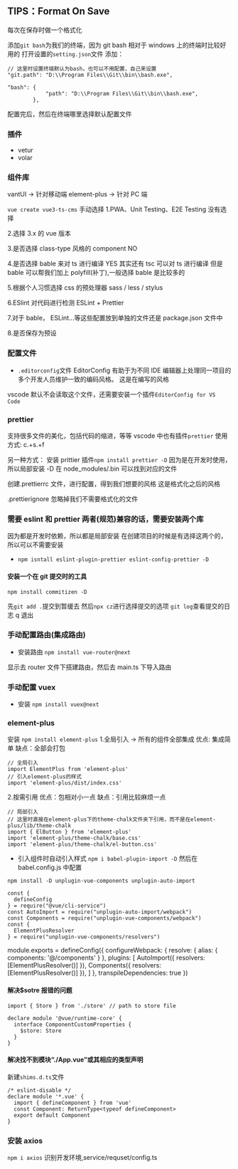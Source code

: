 ## TIPS：Format On Save

每次在保存时做一个格式化

添加`git bash`为我们的终端，因为 git bash 相对于 windows 上的终端时比较好用的
打开设置的`setting.json`文件
添加：

```
// 这里时设置终端默认为bash，也可以不用配置，自己来设置
"git.path": "D:\\Program Files\\Git\\bin\\bash.exe",

"bash": {
            "path": "D:\\Program Files\\Git\\bin\\bash.exe",
        },
```

配置完后，然后在终端哪里选择默认配置文件

### 插件

- vetur
- volar

### 组件库

vantUI -> 针对移动端
element-plus -> 针对 PC 端

`vue create vue3-ts-cms`
手动选择
1.PWA、Unit Testing、E2E Testing 没有选择

2.选择 3.x 的 vue 版本

3.是否选择 class-type 风格的 component NO

4.是否选择 bable 来对 ts 进行编译 YES
其实还有 tsc 可以对 ts 进行编译
但是 bable 可以帮我们加上 polyfill(补丁),一般选择 bable 是比较多的

5.根据个人习惯选择 css 的预处理器
sass / less / stylus

6.ESlint 对代码进行检测
ESLint + Prettier

7.对于 bable， ESLint...等这些配置放到单独的文件还是 package.json 文件中

8.是否保存为预设

### 配置文件

- `.editorconfig`文件
  EditorConfig 有助于为不同 IDE 编辑器上处理同一项目的多个开发人员维护一致的编码风格。
  这是在编写的风格

vscode 默认不会读取这个文件，还需要安装一个插件`EditorConfig for VS Code`

### prettier

支持很多文件的美化，包括代码的缩进，等等
vscode 中也有插件`prettier`
使用方式: c.+s.+f

另一种方式：
安装 prittier 插件`npm install prettier -D`
因为是在开发时使用，所以局部安装 -D
在 node_modules/.bin 可以找到对应的文件

创建.prettierrc 文件，进行配置，得到我们想要的风格
这是格式化之后的风格

.prettierignore
忽略掉我们不需要格式化的文件

### 需要 eslint 和 prettier 两者(规范)兼容的话，需要安装两个库

因为都是开发时依赖，所以都是局部安装
在创建项目的时候是有选择这两个的，所以可以不需要安装

- `npm isntall eslint-plugin-prettier eslint-config-prettier -D`

#### 安装一个在 git 提交时的工具

`npm install commitizen -D`

先`git add .`提交到暂缓去
然后`npx cz`进行选择提交的选项
`git log`查看提交的日志 q 退出

### 手动配置路由(集成路由)

- 安装路由
  `npm install vue-router@next`

显示去 router 文件下搭建路由，然后去 main.ts 下导入路由

### 手动配置 vuex

- 安装
  `npm install vuex@next`

### element-plus

安装
`npm install element-plus` 1.全局引入 -> 所有的组件全部集成
优点: 集成简单
缺点：全部会打包

```
// 全局引入
import ElementPlus from 'element-plus'
// 引入element-plus的样式
import 'element-plus/dist/index.css'
```

2.按需引用
优点：包相对小一点
缺点：引用比较麻烦一点

```
// 局部引入
// 这里时直接在element-plus下的theme-chalk文件夹下引用，而不是在element-plus/lib/theme-chalk
import { ElButton } from 'element-plus'
import 'element-plus/theme-chalk/base.css'
import 'element-plus/theme-chalk/el-button.css'
```

- 引入组件时自动引入样式
  `npm i babel-plugin-import -D`
  然后在 babel.config.js 中配置

`npm install -D unplugin-vue-components unplugin-auto-import`

```
const {
  defineConfig
} = require("@vue/cli-service")
const AutoImport = require("unplugin-auto-import/webpack")
const Components = require("unplugin-vue-components/webpack")
const {
  ElementPlusResolver
} = require("unplugin-vue-components/resolvers")
```

module.exports = defineConfig({
configureWebpack: {
resolve: {
alias: {
components: '@/components'
}
},
plugins: [
AutoImport({
resolvers: [ElementPlusResolver()]
}),
Components({
resolvers: [ElementPlusResolver()]
}),
]
},
transpileDependencies: true
})

#### 解决$sotre 报错的问题

```
import { Store } from './store' // path to store file

declare module '@vue/runtime-core' {
  interface ComponentCustomProperties {
    $store: Store
  }
}
```

#### 解决找不到模块“./App.vue”或其相应的类型声明

新建`shims.d.ts`文件

```
/* eslint-disable */
declare module '*.vue' {
  import { defineComponent } from 'vue'
  const Component: ReturnType<typeof defineComponent>
  export default Component
}
```

### 安装 axios

`npm i axios`
识别开发环境,service/requset/config.ts
